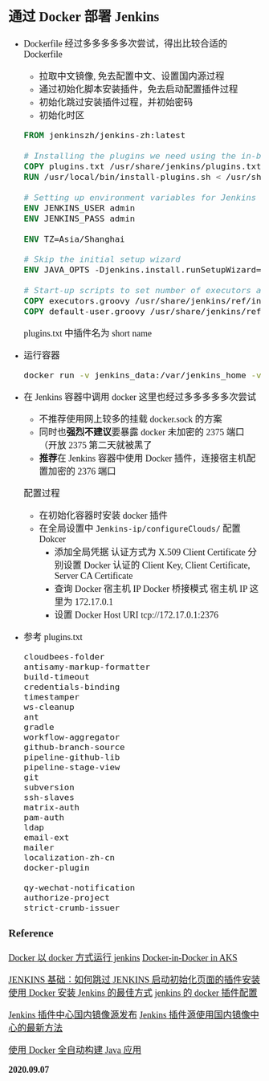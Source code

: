 <font size=4 face='楷体'>

## 通过 Docker 部署 Jenkins

- Dockerfile
  经过多多多多多次尝试，得出比较合适的 Dockerfile

  - 拉取中文镜像, 免去配置中文、设置国内源过程
  - 通过初始化脚本安装插件，免去启动配置插件过程
  - 初始化跳过安装插件过程，并初始密码
  - 初始化时区

  ```Dockerfile
  FROM jenkinszh/jenkins-zh:latest

  # Installing the plugins we need using the in-built install-plugins.sh script
  COPY plugins.txt /usr/share/jenkins/plugins.txt
  RUN /usr/local/bin/install-plugins.sh < /usr/share/jenkins/plugins.txt

  # Setting up environment variables for Jenkins admin user
  ENV JENKINS_USER admin
  ENV JENKINS_PASS admin

  ENV TZ=Asia/Shanghai

  # Skip the initial setup wizard
  ENV JAVA_OPTS -Djenkins.install.runSetupWizard=false

  # Start-up scripts to set number of executors and creating the admin user
  COPY executors.groovy /usr/share/jenkins/ref/init.groovy.d/
  COPY default-user.groovy /usr/share/jenkins/ref/init.groovy.d/
  ```

  plugins.txt 中插件名为 short name

- 运行容器

  ```bash
  docker run -v jenkins_data:/var/jenkins_home -v pyinstaller_data:/var/pyinstaller_home -p 6000:8080 -p 50000:50000 --name jenkins --restart=always jenkins
  ```

- 在 Jenkins 容器中调用 docker
  这里也经过多多多多多次尝试

  - 不推荐使用网上较多的挂载 docker.sock 的方案
  - 同时也**强烈不建议**要暴露 docker 未加密的 2375 端口（开放 2375 第二天就被黑了
  - **推荐**在 Jenkins 容器中使用 Docker 插件，连接宿主机配置加密的 2376 端口

  配置过程

  - 在初始化容器时安装 docker 插件
  - 在全局设置中 `Jenkins-ip/configureClouds/` 配置 Dokcer
    - 添加全局凭据
      认证方式为 X.509 Client Certificate
      分别设置 Docker 认证的 Client Key, Client Certificate, Server CA Certificate
    - 查询 Docker 宿主机 IP
      Docker 桥接模式 宿主机 IP 这里为 172.17.0.1
    - 设置 Docker Host URI
      tcp://172.17.0.1:2376

- 参考 plugins.txt

  ```text
  cloudbees-folder
  antisamy-markup-formatter
  build-timeout
  credentials-binding
  timestamper
  ws-cleanup
  ant
  gradle
  workflow-aggregator
  github-branch-source
  pipeline-github-lib
  pipeline-stage-view
  git
  subversion
  ssh-slaves
  matrix-auth
  pam-auth
  ldap
  email-ext
  mailer
  localization-zh-cn
  docker-plugin

  qy-wechat-notification
  authorize-project
  strict-crumb-issuer
  ```

### Reference

[Docker 以 docker 方式运行 jenkins](https://testerhome.com/topics/5798)
[Docker-in-Docker in AKS](https://stackoverflow.com/questions/52973546/docker-in-docker-in-aks)

[JENKINS 基础：如何跳过 JENKINS 启动初始化页面的插件安装](https://www.freesion.com/article/5897122280/)
[使用 Docker 安装 Jenkins 的最佳方式](https://www.cnblogs.com/esofar/p/11163583.html)
[jenkins 的 docker 插件配置](https://blog.csdn.net/appke846/article/details/80534869)

[Jenkins 插件中心国内镜像源发布](https://cloud.tencent.com/developer/article/1540520)
[Jenkins 插件源使用国内镜像中心的最新方法](https://cloud.tencent.com/developer/article/1590856)

[使用 Docker 全自动构建 Java 应用](https://jenkins-zh.cn/wechat/articles/2019/12/2019-12-19-full-build-automation-for-java-application-using-docker/)

**2020.09.07**
